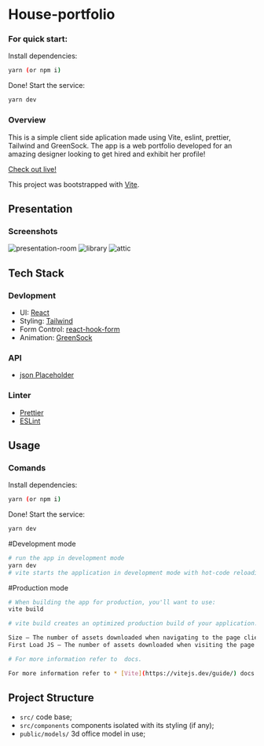 # House-portfolio
 
### For quick start:
  
Install dependencies:
```sh
yarn (or npm i)
```
Done! Start the service:
```sh
yarn dev
```
  
### Overview

  This is a simple client side aplication made using Vite, eslint, prettier, Tailwind and GreenSock. 
  The app is a web portfolio developed for an amazing designer looking to get hired and exhibit her profile!
  
  [Check out live!](https://mari-carvalho-ux.netlify.app)
  
This project was bootstrapped with [Vite](https://vitejs.dev).

## Presentation
### Screenshots

![presentation-room](https://github.com/guiduck/house-portfolio/assets/6790300/90191bda-4832-42d7-9a2c-ab2d296731ab)
![library](https://github.com/guiduck/house-portfolio/assets/6790300/84fd5fc6-552c-4972-a27e-677d48b7f5c4)
![attic](https://github.com/guiduck/house-portfolio/assets/6790300/1f9281bf-8da8-4c64-b234-17832ed7f75f)

## Tech Stack
### Devlopment
* UI: [React](https://reactjs.org/)
* Styling: [Tailwind](https://tailwindcss.com)
* Form Control: [react-hook-form](https://react-hook-form.com)
* Animation: [GreenSock](https://greensock.com/gsap/)

### API
* [json Placeholder](https://jsonplaceholder.typicode.com)

### Linter
* [Prettier](https://github.com/prettier/prettier)
* [ESLint](https://github.com/eslint/eslint)

## Usage
### Comands

Install dependencies:

```sh
yarn (or npm i)
```

Done! Start the service:

```sh
yarn dev
```

#Development mode

```sh
# run the app in development mode
yarn dev
# vite starts the application in development mode with hot-code reloading, error reporting, and more.
```
#Production mode

```sh
# When building the app for production, you'll want to use:
vite build

# vite build creates an optimized production build of your application. The output displays information about each route.

Size – The number of assets downloaded when navigating to the page client-side. The size for each route only includes its dependencies.
First Load JS – The number of assets downloaded when visiting the page from the server. The amount of JS shared by all is shown as a separate metric.

# For more information refer to  docs.

For more information refer to * [Vite](https://vitejs.dev/guide/) docs.
```

## Project Structure

* `src/` code base;
* `src/components` components isolated with its styling (if any);
* `public/models/` 3d office model in use;
